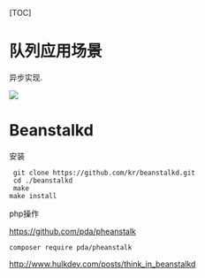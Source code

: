 [TOC]



# 队列应用场景

异步实现.

![](https://ws1.sinaimg.cn/large/006tKfTcgy1fmquzjnrz5j319a0ogtc9.jpg)

# Beanstalkd

安装

```shell
 git clone https://github.com/kr/beanstalkd.git
 cd ./beanstalkd
 make
make install
```



php操作

https://github.com/pda/pheanstalk

```
composer require pda/pheanstalk
```





http://www.hulkdev.com/posts/think_in_beanstalkd

